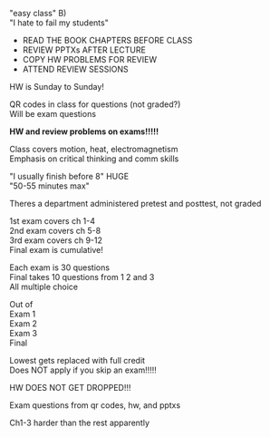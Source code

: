 "easy class" B)  
"I hate to fail my students"
 
- READ THE BOOK CHAPTERS BEFORE CLASS
- REVIEW PPTXs AFTER LECTURE
- COPY HW PROBLEMS FOR REVIEW
- ATTEND REVIEW SESSIONS
 
HW is Sunday to Sunday!
 
QR codes in class for questions (not graded?)  
Will be exam questions
 
**HW and review problems on exams!!!!!**
 
Class covers motion, heat, electromagnetism  
Emphasis on critical thinking and comm skills
 
"I usually finish before 8" HUGE  
"50-55 minutes max"
 
Theres a department administered pretest and posttest, not graded
 
1st exam covers ch 1-4  
2nd exam covers ch 5-8  
3rd exam covers ch 9-12  
Final exam is cumulative!
 
Each exam is 30 questions  
Final takes 10 questions from 1 2 and 3  
All multiple choice
 
Out of  
Exam 1  
Exam 2  
Exam 3  
Final
 
Lowest gets replaced with full credit  
Does NOT apply if you skip an exam!!!!!
 
HW DOES NOT GET DROPPED!!!
   

Exam questions from qr codes, hw, and pptxs
 
Ch1-3 harder than the rest apparently
